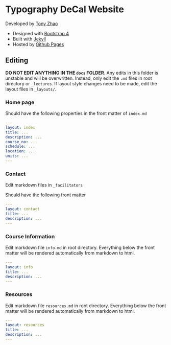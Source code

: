 # Typography DeCal Website
Developed by [Tony Zhao](http://tonyzhao.org)
* Designed with [Bootstrap 4](https://getbootstrap.com/)
* Built with [Jekyll](https://jekyllrb.com/)
* Hosted by [Github Pages](https://pages.github.com/)

## Editing
**DO NOT EDIT ANYTHING IN THE `docs` FOLDER**.
Any edits in this folder is unstable and will be overwritten. 
Instead, only edit the `.md` files in root directory or `_lectures`. 
If layout style changes need to be made, edit the layout files in `_layouts/`.

### Home page
Should have the following properties in the front matter of `index.md`
```yaml
---
layout: index
title: ...
description: ...
course_no: ...
schedule: ...
location: ...
units: ...
---
```

### Contact
Edit markdown files in `_facilitators`

Should have the following front matter
```yaml
---
layout: contact
title: ...
description: ...
---
```

### Course Information
Edit markdown file `info.md` in root directory. Everything below the front matter will be rendered automatically from markdown to html.


```yaml
---
layout: info
title: ...
description: ...
---
```

### Resources
Edit markdown file `resources.md` in root directory. Everything below the front matter will be rendered automatically from markdown to html.


```yaml
---
layout: resources
title: ...
description: ...
---
```